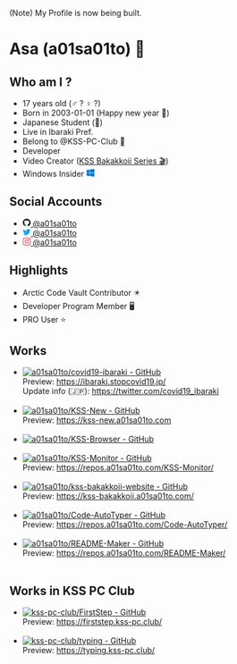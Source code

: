 (Note) My Profile is now being built.

# Asa (a01sa01to) :wave:

## Who am I ?
 - 17 years old (:male_sign: ? :female_sign: ?)
 - Born in 2003-01-01 (Happy new year :tada:)
 - Japanese Student (:japan:)
 - Live in Ibaraki Pref.
 - Belong to @KSS-PC-Club :school:
 - Developer
 - Video Creator ([KSS Bakakkoii Series :clapper:](https://kss-bakakkoii.a01sa01to.com))
 - Windows Insider <img src="https://raw.githubusercontent.com/a01sa01to/a01sa01to/master/img/windows.svg" alt="Windows" height="14">

## Social Accounts

 - <a href="https://github.com/a01sa01to/"><img src="https://raw.githubusercontent.com/a01sa01to/a01sa01to/master/img/github.svg" alt="GitHub" height="14"> @a01sa01to</a>
 - <a href="https://twitter.com/a01sa01to/" target="_blank"><img src="https://raw.githubusercontent.com/a01sa01to/a01sa01to/master/img/twitter.svg" alt="Twitter" height="14"> @a01sa01to</a>
 - <a href="https://www.instagram.com/a01sa01to/" target="_blank"><img src="https://raw.githubusercontent.com/a01sa01to/a01sa01to/master/img/instagram.svg" alt="Instagram" height="14"> @a01sa01to</a>

## Highlights
 - Arctic Code Vault Contributor :eight_pointed_black_star:
 - Developer Program Member :desktop_computer:
 - PRO User :star:

## Works

 - [![a01sa01to/covid19-ibaraki - GitHub](https://gh-card.dev/repos/a01sa01to/covid19-ibaraki.svg)](https://github.com/a01sa01to/covid19-ibaraki)<br>Preview: https://ibaraki.stopcovid19.jp/<br>Update info (:jp:): https://twitter.com/covid19_ibaraki<br><br>
 - [![a01sa01to/KSS-New - GitHub](https://gh-card.dev/repos/a01sa01to/KSS-New.svg)](https://github.com/a01sa01to/KSS-New)<br>Preview: https://kss-new.a01sa01to.com<br><br>
 - [![a01sa01to/KSS-Browser - GitHub](https://gh-card.dev/repos/a01sa01to/KSS-Browser.svg)](https://github.com/a01sa01to/KSS-Browser)<br><br>
 - [![a01sa01to/KSS-Monitor - GitHub](https://gh-card.dev/repos/a01sa01to/KSS-Monitor.svg)](https://github.com/a01sa01to/KSS-Monitor)<br>Preview: https://repos.a01sa01to.com/KSS-Monitor/<br><br>
 - [![a01sa01to/kss-bakakkoii-website - GitHub](https://gh-card.dev/repos/a01sa01to/kss-bakakkoii-website.svg)](https://github.com/a01sa01to/kss-bakakkoii-website)<br>Preview: https://kss-bakakkoii.a01sa01to.com/<br><br>
 - [![a01sa01to/Code-AutoTyper - GitHub](https://gh-card.dev/repos/a01sa01to/Code-AutoTyper.svg)](https://github.com/a01sa01to/Code-AutoTyper)<br>Preview: https://repos.a01sa01to.com/Code-AutoTyper/<br><br>
 - [![a01sa01to/README-Maker - GitHub](https://gh-card.dev/repos/a01sa01to/README-Maker.svg)](https://github.com/a01sa01to/README-Maker)<br>Preview: https://repos.a01sa01to.com/README-Maker/<br><br>

## Works in KSS PC Club

 - [![kss-pc-club/FirstStep - GitHub](https://gh-card.dev/repos/kss-pc-club/FirstStep.svg)](https://github.com/kss-pc-club/FirstStep)<br>Preview: https://firststep.kss-pc.club/<br><br>
 - [![kss-pc-club/typing - GitHub](https://gh-card.dev/repos/kss-pc-club/typing.svg)](https://github.com/kss-pc-club/typing)<br>Preview: https://typing.kss-pc.club/<br><br>